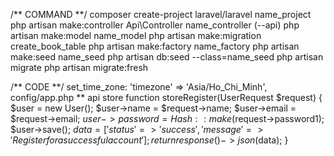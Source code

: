 /** COMMAND **/
composer create-project laravel/laravel name_project
php artisan make:controller Api\Controller name_controller (--api)
php artisan make:model name_model
php artisan make:migration create_book_table
php artisan make:factory name_factory
php artisan make:seed name_seed
php artisan db:seed --class=name_seed
php artisan migrate
php artisan migrate:fresh

/** CODE **/
set_time_zone: 'timezone' => 'Asia/Ho_Chi_Minh',   config/app.php
** api store
function storeRegister(UserRequest $request)
{   $user = new User();
    $user->name = $request->name;
    $user->email = $request->email;
    $user->password = Hash::make($request->password1);
    $user->save();
    $data = [
        'status' => 'success',
        'message' => 'Register for a successful account'
    ];
    return response()->json($data);
}